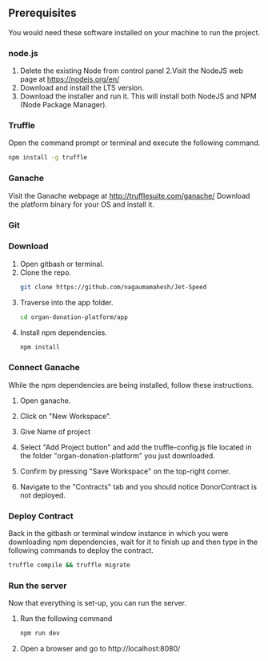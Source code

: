 ## Prerequisites

You would need these software installed on your machine to run the project.
### node.js

  1. Delete the existing Node from control panel
  2.Visit the NodeJS web page at https://nodejs.org/en/
  3. Download and install the LTS version.
  4. Download the installer and run it. This will install both NodeJS and NPM (Node Package Manager).
  

### Truffle
Open the command prompt or terminal and execute the following command.
```sh
npm install -g truffle
```

### Ganache
Visit the Ganache webpage at http://trufflesuite.com/ganache/
Download the platform binary for your OS and install it.

### Git

### Download
1. Open gitbash or terminal.
2. Clone the repo.
   ```sh
   git clone https://github.com/nagaumamahesh/Jet-Speed
   ```
3. Traverse into the app folder.
   ```sh
   cd organ-donation-platform/app
   ```
4. Install npm dependencies.
   ```sh
   npm install
   ```

### Connect Ganache
While the npm dependencies are being installed, follow these instructions.

1. Open ganache.
2. Click on "New Workspace".
3. Give Name of project
4. Select "Add Project button" and add the truffle-config.js file located in the folder "organ-donation-platform" you just downloaded.
4. Confirm by pressing "Save Workspace" on the top-right corner.

5. Navigate to the "Contracts" tab and you should notice DonorContract is not deployed.

### Deploy Contract
Back in the gitbash or terminal window instance in which you were downloading npm dependencies, wait for it to finish up and then type in the following commands to deploy the contract.
```sh
truffle compile && truffle migrate
```

### Run the server
Now that everything is set-up, you can run the server.
1. Run the following command
   ```sh
   npm run dev
   ```
2. Open a browser and go to http://localhost:8080/